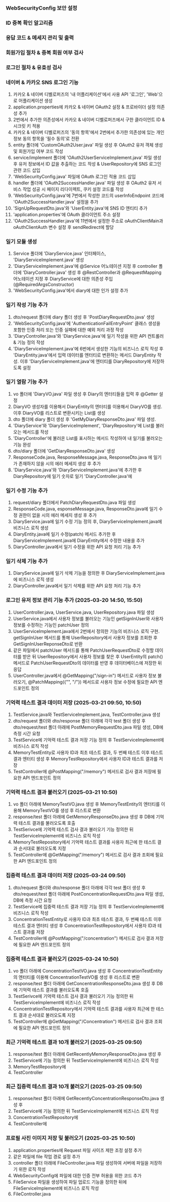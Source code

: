 ### WebSecurityConfig 보안 설정

### ID 중복 확인 알고리즘

### 응답 코드 & 메세지 관리 및 출력

### 회원가입 절차 & 중복 회원 여부 검사

### 로그인 절차 & 유효성 검사

### 네이버 & 카카오 SNS 로그인 기능
1. 카카오 & 네이버 디벨로퍼즈의 '내 어플리케이션'에서 사용 API '로그인', 'Web'으로 어플리케이션 생성
2. application.properties에 카카오 & 네이버 OAuth2 설정 & 프로바이더 설정 의존성 추가
3. 2번에서 추가한 의존성에서 카카오 & 네이버 디벨로퍼즈에서 구한 클라이언트 ID & 시크릿 키 적용
4. 카카오 & 네이버 디벨로퍼즈의 '동의 항목'에서 2번에서 추가한 의존성에 있는 개인정보 동의 항목을 '필수 동의'로 전환
5. entity 폴더에 'CustomOAuth2User.java' 파일 생성 후 OAuth2 유저 객체 생성 및 회원가입 여부 코드 작성
6. service/implement 폴더에 'OAuth2UserServiceImplement.java' 파일 생성 후 유저 정보에서 ID 값을 추출하는 코드 작성 & UserRepository에 SNS 로그인 관련 코드 삽입
7. 'WebSecurityConfig.java' 파일에 OAuth 로그인 적용 코드 삽입
8. handler 폴더에 'OAuth2SuccessHandler.java' 파일 생성 후 OAuth2 유저 서비스 작업 성공 시 페이지 리다이렉트, 쿠키 설정 코드를 작성
9. 'WebSecurityConfig.java'에 7번에서 작성한 코드의 userInfoEndpoint 코드에 'OAuth2SuccessHandler.java' 설정을 추가
10. 'SignUpRequestDto.java'와 'UserEntity.java'에 SNS ID 엔티티 추가
11. 'application.properties'에 OAuth 클라이언트 주소 설정
12. 'OAuth2SuccessHandler.java'에 11번에서 설정한 주소로 oAuthClientMain과 oAuthClientAuth 변수 설정 후 sendRedirect에 할당

### 일기 모듈 생성
1. Service 폴더에 'DiaryService.java' 인터페이스, 'DiaryServiceImplement.java' 생성
2. 'DiaryServiceImplement.java'에 @Service 어노테이션 지정 후 controller 폴더에 'DiaryController.java' 생성 후 @RestController과 @RequestMapping 어노테이션 지정 후 DiaryService에 대한 의존성 주입(@RequiredArgsConstructor)
3. 'WebSecurityConfig.java'에서 diary에 대한 인가 설정 추가

### 일기 작성 기능 추가
1. dto/request 폴더에 diary 폴더 생성 후 'PostDiaryRequestDto.java' 생성
2. 'WebSecurityConfig.java'에 'AuthenticationFailEntryPoint' 클래스 생성을 포함한 인증 처리 또는 인증 실패에 대한 예외 처리 과정 작성
3. 'DiaryController.java'와 'DiaryService.java'에 일기 작성을 위한 API 컨트롤러 & 기능 정의 작성
4. 'DiaryServiceImplement.java'에 6번에서 생성한 기능의 비즈니스 로직 작성 후 'DiaryEntity.java'에서 입력 데이터를 엔터티로 변환하는 메서드 DiaryEntity 작성. 이후 'DiaryServiceImplement.java'에 엔터티를 DiaryRepository에 저장하도록 설정

### 일기 열람 기능 추가
1. vo 폴더에 'DiaryVO.java' 파일 생성 후 Diary의 엔터티들을 입력 후 @Getter 설정
2. DiaryVO 생성자를 이용해서 DiaryEntity의 엔터티를 이용해서 DiaryVO를 생성. 이후 DiaryVO를 리스트로 변환시키는 List<DiaryVO>를 생성
3. dto 폴더에 diary 폴더 생성 후 'GetMyDiaryResponseDto.java' 파일 생성.
4. 'DiaryService'와 'DiaryServiceImplement', 'DiaryRepository'에 List를 불러오는 메서드를 작성
5. 'DiaryController'에 불러온 List를 표시하는 메서드 작성하여 내 일기를 불러오는 기능 완성
6. dto/diary 폴더에 'GetDiaryResponseDto.java' 생성
7. ResponseCode.java, ResponseMessage.java, ResponseDto.java 에 일기가 존재하지 않을 시의 에러 메세지 생성 후 추가
8. 'DiaryService.java'와 'DiaryServiceImplement.java'에 추가한 후 DiaryRepository에 일기 숫자로 일기 'DiaryController.java'에

### 일기 수정 기능 추가
1. request/diary 폴더에서 PatchDiaryRequestDto.java 파일 생성
2. ResponseCode.java, esponseMessage.java, ResponseDto.java에 일기 수정 권한이 없을 시의 에러 메세지 생성 후 추가
3. DiaryService.java에 일기 수정 기능 정의 후, DiaryServiceImplement.java에 비즈니스 로직 생성
4. DiaryEntity.java에 일기 수정(patch) 메서드 추가한 후 DiaryServiceImplement.java에 DiaryEntity에서 수정한 내용을 추가
5. DiaryController.java에서 일기 수정을 위한 API 요청 처리 기능 추가

### 일기 삭제 기능 추가
1. DiaryService.java에 일기 삭제 기능을 정의한 후 DiaryServiceImplement.java에 비즈니스 로직 생성
2. DiaryController.java에서 일기 삭제를 위한 API 요청 처리 기능 추가

### 로그인 유저 정보 관리 기능 추가 (2025-03-20 14:50, 15:50)
1. UserController.java, UserService.java, UserRepository.java 파일 생성
2. UserService.java에서 사용자 정보를 불러오는 기능인 getSignInUser와 사용자 정보를 수정하는 기능인 patchUser 정의
3. UserServiceImplement.java에서 2번에서 정의한 기능의 비즈니스 로직 구현. getSignInUser 메서드를 통해 UserRepository에서 사용자 정보를 조회한 후 GetSignInUserReponseDto로 반환
4. 같은 파일에서 patchUser 메서드를 통해 PatchUserRequestDto로 수정할 데이터를 받은 뒤 UserRepository에서 사용자 정보를 찾은 후 UserEntity의 patch() 메서드로 PatchUserRequestDto의 데이터를 반영 후 데이터베이스에 저장한 뒤 응답
5. UserController.java에서 @GetMapping("/sign-in") 메서드로 사용자 정보 불러오기, @PatchMapping({"", "/"}) 메서드로 사용자 정보 수정에 필요한 API 엔드포인트 정의

### 기억력 테스트 결과 데이터 저장 (2025-03-21 09:50, 10:50)
1. TestService.java와 TestServiceImplement.java, TestController.java 생성
2. dto/request 폴더와 dto/response 폴더 아래에 각각 test 폴더 생성 후 dto/request/test 폴더 아래에 PostMemoryRequestDto.java 파일 생성, DB에 측정 시간 요청
3. TestService에 기억력 테스트 결과 저장 기능 정의 후 TestServiceImplement에 비즈니스 로직 작성
4. MemoryTestEntity로 사용자 ID과 최초 테스트 결과, 두 번째 테스트 이후 테스트 결과 엔터티 생성 후 MemoryTestRepository에서 사용자 ID과 테스트 결과를 저장
5. TestController에 @PostMapping("/memory") 메서드로 검사 결과 저장에 필요한 API 엔드포인트 정의

### 기억력 테스트 결과 불러오기 (2025-03-21 10:50)
1. vo 폴더 아래에 MemoryTestVO.java 생성 후 MemoryTestEntity의 엔터티를 이용해 MemoryTestVO를 생성 후 리스트로 변환
2. response/test 폴더 아래에 GetMemoryResponseDto.java 생성 후 DB에 기억력 테스트 결과를 불러오도록 호출
3. TestSerivce에 기억력 테스트 검사 결과 불러오기 기능 정의한 뒤 TestServiceImplement에 비즈니스 로직 작성
4. MemoryTestRepository에서 기억력 테스트 결과를 사용자 최근에 한 테스트 결과 순서대로 불러오도록 지정
5. TestController에 @GetMapping("/memory") 메서드로 검사 결과 조회에 필요한 API 엔드포인트 정의

### 집중력 테스트 결과 데이터 저장 (2025-03-24 09:50)
1. dto/request 폴더와 dto/response 폴더 아래에 각각 test 폴더 생성 후 dto/request/test 폴더 아래에 PostConcentrationRequestDto.java 파일 생성, DB에 측정 시간 요청
2. TestService에 집중력 테스트 결과 저장 기능 정의 후 TestServiceImplement에 비즈니스 로직 작성
3. ConcentrationTestEntity로 사용자 ID과 최초 테스트 결과, 두 번째 테스트 이후 테스트 결과 엔터티 생성 후 ConcentrationTestRepository에서 사용자 ID과 테스트 결과를 저장
4. TestController에 @PostMapping("/concentration") 메서드로 검사 결과 저장에 필요한 API 엔드포인트 정의

### 집중력 테스트 결과 불러오기 (2025-03-24 10:50)
1. vo 폴더 아래에 ConcentrationTestVO.java 생성 후 ConcentrationTestEntity의 엔터티를 이용해 ConcentrationTestVO를 생성 후 리스트로 변환
2. response/test 폴더 아래에 GetConcentrationResponseDto.java 생성 후 DB에 기억력 테스트 결과를 불러오도록 호출
3. TestSerivce에 기억력 테스트 검사 결과 불러오기 기능 정의한 뒤 TestServiceImplement에 비즈니스 로직 작성
4. ConcentrationTestRepository에서 기억력 테스트 결과를 사용자 최근에 한 테스트 결과 순서대로 불러오도록 지정
5. TestController에 @GetMapping("/Concentration") 메서드로 검사 결과 조회에 필요한 API 엔드포인트 정의

### 최근 기억력 테스트 결과 10개 불러오기 (2025-03-25 09:50)
1. response/test 폴더 아래에 GetRecentlyMemoryResponseDto.java 생성 후
2. TestService에 기능 정의한 뒤 TestServiceImplement에 비즈니스 로직 작성
3. MemoryTestRepository에
4. TestController

### 최근 집중력 테스트 결과 10개 불러오기 (2025-03-25 09:50)
1. response/test 폴더 아래에 GetRecentlyConcentrationResponseDto.java 생성 후
2. TestService에 기능 정의한 뒤 TestServiceImplement에 비즈니스 로직 작성
3. ConcentrationTestRepository에
4. TestController에

### 프로필 사진 이미지 저장 및 불러오기 (2025-03-25 10:50)
1. application.properties에 Request 파일 사이즈 제한 조정 설정 추가
2. 같은 파일에 file 작업 경로 설정 추가
3. controller 폴더 아래에 FileController.java 파일 생성하여 서버에 파일을 저장하기 위한 로직 작성
4. WebSecurityConfig에 파일에 대한 인증 전부 허용을 위한 코드 추가
5. FileService 파일을 생성하여 파일 업로드 기능을 정의한 뒤에 FileServiceImplement에 비즈니스 로직 작성
4. FileController.java